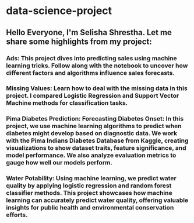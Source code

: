 # data-science-project 
## Hello Everyone, I'm Selisha Shrestha. Let me share some highlights from my project:
### Ads: This project dives into predicting sales using machine learning tricks. Follow along with the notebook to uncover how different factors and algorithms influence sales forecasts.
### Missing Values:  Learn how to deal with the missing data in this project. I compared Logistic Regression and Support Vector Machine methods for classification tasks.
### Pima Diabetes Prediction: Forecasting Diabetes Onset: In this project, we use machine learning algorithms to predict when diabetes might develop based on diagnostic data. We work with the Pima Indians Diabetes Database from Kaggle, creating visualizations to show dataset traits, feature significance, and model performance. We also analyze evaluation metrics to gauge how well our models perform.
### Water Potability: Using machine learning, we predict water quality by applying logistic regression and random forest classifier methods. This project showcases how machine learning can accurately predict water quality, offering valuable insights for public health and environmental conservation efforts.
